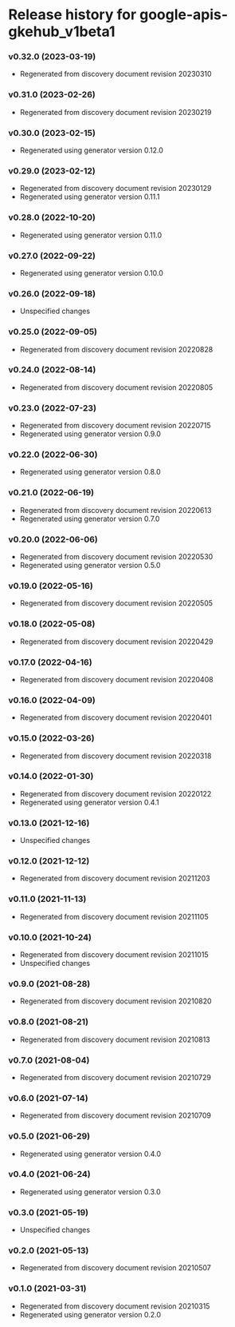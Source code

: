 # Release history for google-apis-gkehub_v1beta1

### v0.32.0 (2023-03-19)

* Regenerated from discovery document revision 20230310

### v0.31.0 (2023-02-26)

* Regenerated from discovery document revision 20230219

### v0.30.0 (2023-02-15)

* Regenerated using generator version 0.12.0

### v0.29.0 (2023-02-12)

* Regenerated from discovery document revision 20230129
* Regenerated using generator version 0.11.1

### v0.28.0 (2022-10-20)

* Regenerated using generator version 0.11.0

### v0.27.0 (2022-09-22)

* Regenerated using generator version 0.10.0

### v0.26.0 (2022-09-18)

* Unspecified changes

### v0.25.0 (2022-09-05)

* Regenerated from discovery document revision 20220828

### v0.24.0 (2022-08-14)

* Regenerated from discovery document revision 20220805

### v0.23.0 (2022-07-23)

* Regenerated from discovery document revision 20220715
* Regenerated using generator version 0.9.0

### v0.22.0 (2022-06-30)

* Regenerated using generator version 0.8.0

### v0.21.0 (2022-06-19)

* Regenerated from discovery document revision 20220613
* Regenerated using generator version 0.7.0

### v0.20.0 (2022-06-06)

* Regenerated from discovery document revision 20220530
* Regenerated using generator version 0.5.0

### v0.19.0 (2022-05-16)

* Regenerated from discovery document revision 20220505

### v0.18.0 (2022-05-08)

* Regenerated from discovery document revision 20220429

### v0.17.0 (2022-04-16)

* Regenerated from discovery document revision 20220408

### v0.16.0 (2022-04-09)

* Regenerated from discovery document revision 20220401

### v0.15.0 (2022-03-26)

* Regenerated from discovery document revision 20220318

### v0.14.0 (2022-01-30)

* Regenerated from discovery document revision 20220122
* Regenerated using generator version 0.4.1

### v0.13.0 (2021-12-16)

* Unspecified changes

### v0.12.0 (2021-12-12)

* Regenerated from discovery document revision 20211203

### v0.11.0 (2021-11-13)

* Regenerated from discovery document revision 20211105

### v0.10.0 (2021-10-24)

* Regenerated from discovery document revision 20211015
* Unspecified changes

### v0.9.0 (2021-08-28)

* Regenerated from discovery document revision 20210820

### v0.8.0 (2021-08-21)

* Regenerated from discovery document revision 20210813

### v0.7.0 (2021-08-04)

* Regenerated from discovery document revision 20210729

### v0.6.0 (2021-07-14)

* Regenerated from discovery document revision 20210709

### v0.5.0 (2021-06-29)

* Regenerated using generator version 0.4.0

### v0.4.0 (2021-06-24)

* Regenerated using generator version 0.3.0

### v0.3.0 (2021-05-19)

* Unspecified changes

### v0.2.0 (2021-05-13)

* Regenerated from discovery document revision 20210507

### v0.1.0 (2021-03-31)

* Regenerated from discovery document revision 20210315
* Regenerated using generator version 0.2.0


